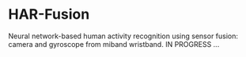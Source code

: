 # HAR-Fusion
Neural network-based human activity recognition using sensor fusion: camera and gyroscope from miband wristband.
IN PROGRESS ...
